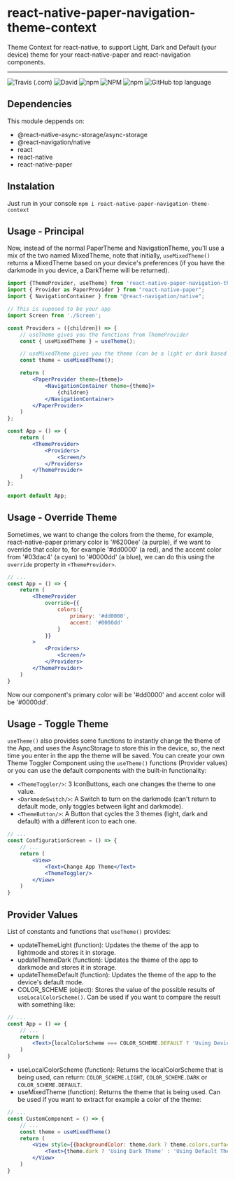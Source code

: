 # react-native-paper-navigation-theme-context
Theme Context for react-native, to support Light, Dark and Default (your device) theme for your react-native-paper and react-navigation components.

---

![Travis (.com)](https://img.shields.io/travis/com/jebbarbas/react-native-paper-navigation-theme-context)
![David](https://img.shields.io/david/jebbarbas/react-native-paper-navigation-theme-context)
![npm](https://img.shields.io/npm/dt/react-native-paper-navigation-theme-context)
![NPM](https://img.shields.io/npm/l/react-native-paper-navigation-theme-context)
![npm](https://img.shields.io/npm/v/react-native-paper-navigation-theme-context)
![GitHub top language](https://img.shields.io/github/languages/top/jebbarbas/react-native-paper-navigation-theme-context)

## Dependencies
This module deppends on:
- @react-native-async-storage/async-storage
- @react-navigation/native
- react
- react-native
- react-native-paper

## Instalation
Just run in your console
`npm i react-native-paper-navigation-theme-context`

## Usage - Principal
Now, instead of the normal PaperTheme and NavigationTheme, you'll use a mix of the two named MixedTheme, note that
initially, `useMixedTheme()` returns a MixedTheme based on your device's preferences (if you have the darkmode in you
device, a DarkTheme will be returned).

```jsx
import {ThemeProvider, useTheme} from 'react-native-paper-navigation-theme-context';
import { Provider as PaperProvider } from "react-native-paper";
import { NavigationContainer } from "@react-navigation/native";

// This is suposed to be your app
import Screen from './Screen';

const Providers = ({children}) => {
    // useTheme gives you the functions from ThemeProvider
    const { useMixedTheme } = useTheme();

    // useMixedTheme gives you the theme (can be a light or dark based on your device's preferences)
    const theme = useMixedTheme();

    return (
        <PaperProvider theme={theme}>
            <NavigationContainer theme={theme}>
                {children}
            </NavigationContainer>
        </PaperProvider>
    )
};

const App = () => {
    return (
        <ThemeProvider>
            <Providers>
                <Screen/>
            </Providers>
        </ThemeProvider>
    )
};

export default App;
```

## Usage - Override Theme
Sometimes, we want to change the colors from the theme, for example, react-native-paper primary color is '#6200ee'
(a purple), if we want to override that color to, for example '#dd0000' (a red), and the accent color from '#03dac4'
(a cyan) to '#0000dd' (a blue), we can do this using the `override` property in `<ThemeProvider>`.

```jsx
// ...
const App = () => {
    return (
        <ThemeProvider 
            override={{
                colors:{
                    primary: '#dd0000', 
                    accent: '#0000dd'
                }
            }}
        >
            <Providers>
                <Screen/>
            </Providers>
        </ThemeProvider>
    )
}
```

Now our component's primary color will be '#dd0000' and accent color will be '#0000dd'.

## Usage - Toggle Theme
`useTheme()` also provides some functions to instantly change the theme of the App, and uses the AsyncStorage to
store this in the device, so, the next time you enter in the app the theme will be saved. You can create your own
Theme Toggler Component using the `useTheme()` functions (Provider values) or you can use the default components 
with the built-in functionality: 
- `<ThemeToggler/>`: 3 IconButtons, each one changes the theme to one value.
- `<DarkmodeSwitch/>`: A Switch to turn on the darkmode (can't return to default mode, only toggles between light
and darkmode).
- `<ThemeButton/>`: A Button that cycles the 3 themes (light, dark and default) with a different icon to each one.

```jsx
// ...
const ConfigurationScreen = () => {
    // ...
    return (
        <View>
            <Text>Change App Theme</Text>
            <ThemeToggler/>
        </View>
    )
}
```

## Provider Values
List of constants and functions that `useTheme()` provides:
- updateThemeLight (function): Updates the theme of the app to lightmode and stores it in storage.
- updateThemeDark (function): Updates the theme of the app to darkmode and stores it in storage.
- updateThemeDefault (function): Updates the theme of the app to the device's default mode.
- COLOR_SCHEME (object): Stores the value of the possible results of `useLocalColorScheme()`. 
Can be used if you want to compare the result with something like:
```jsx
// ...
const App = () => {
    // ...
    return (
        <Text>{localColorScheme === COLOR_SCHEME.DEFAULT ? 'Using Device Theme' : 'Using Local Theme'}</Text>
    )
}
```
- useLocalColorScheme (function): Returns the localColorScheme that is being used, can return: 
`COLOR_SCHEME.LIGHT`, `COLOR_SCHEME.DARK` or `COLOR_SCHEME.DEFAULT`.
- useMixedTheme (function): Returns the theme that is being used. Can be used if you want to extract for example
a color of the theme:
```jsx
// ...
const CustomComponent = () => {
    // ...
    const theme = useMixedTheme()
    return (
        <View style={{backgroundColor: theme.dark ? theme.colors.surface : theme.colors.primary}}>
            <Text>{theme.dark ? 'Using Dark Theme' : 'Using Default Theme'}</Text>
        </View>
    )
}
```